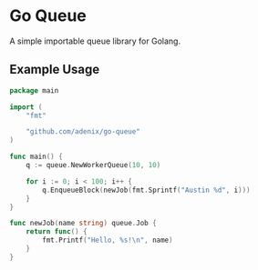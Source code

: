 # Go Queue

A simple importable queue library for Golang.

## Example Usage

```go
package main

import (
    "fmt"

    "github.com/adenix/go-queue"
)

func main() {
    q := queue.NewWorkerQueue(10, 10)

    for i := 0; i < 100; i++ {
        q.EnqueueBlock(newJob(fmt.Sprintf("Austin %d", i)))
    }
}

func newJob(name string) queue.Job {
    return func() {
        fmt.Printf("Hello, %s!\n", name)
    }
}
```
